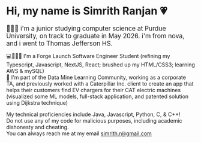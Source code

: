 # Hi, my name is Simrith Ranjan 💗 
<span style="font-size: larger;"> 👩🏽‍💻 i'm a junior studying computer science at Purdue University, on track to graduate in May 2026. i'm from nova, and i went to Thomas Jefferson HS. <br> 


💻👩‍🎓🔨 I'm a Forge Launch Software Engineer Student (refining my Typescript, Javascript, NextJS, React; brushed up my HTML/CSS3; learning AWS & mySQL) <br>
🔎 I'm part of the Data Mine Learning Community, working as a corporate TA, and previously worked with a Caterpillar Inc. client to create an app that helps their customers find EV chargers for their CAT electric machines (visualized some ML models, full-stack application, and patented solution using Dijkstra technique) </span> <br>

My technical proficiencies include Java, Javascript, Python, C, & C++! <br>
Do not use any of my code for malicious purposes, including academic dishonesty and cheating. <br>
You can always reach me at my email simrith.r@gmail.com

<!--
**simsmile123/simsmile123** is a ✨ _special_ ✨ repository because its `README.md` (this file) appears on your GitHub profile.

Here are some ideas to get you started:

- 🔭 I’m currently working on ...
- 🌱 I’m currently learning ...
- 👯 I’m looking to collaborate on ...
- 🤔 I’m looking for help with ...
- 💬 Ask me about ...
- 📫 How to reach me: ...
- 😄 Pronouns: ...
- ⚡ Fun fact: ...
-->
